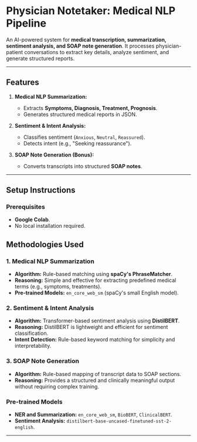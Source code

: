 # **Physician Notetaker: Medical NLP Pipeline**

An AI-powered system for **medical transcription, summarization, sentiment analysis, and SOAP note generation**. It processes physician-patient conversations to extract key details, analyze sentiment, and generate structured reports.

---

## **Features**
1. **Medical NLP Summarization:**
   - Extracts **Symptoms, Diagnosis, Treatment, Prognosis**.
   - Generates structured medical reports in JSON.

2. **Sentiment & Intent Analysis:**
   - Classifies sentiment (`Anxious`, `Neutral`, `Reassured`).
   - Detects intent (e.g., "Seeking reassurance").

3. **SOAP Note Generation (Bonus):**
   - Converts transcripts into structured **SOAP notes**.

---

## **Setup Instructions**

### **Prerequisites**
-  **Google Colab**.
- No local installation required.





## **Methodologies Used**

### **1. Medical NLP Summarization**
- **Algorithm:** Rule-based matching using **spaCy's PhraseMatcher**.
- **Reasoning:** Simple and effective for extracting predefined medical terms (e.g., symptoms, treatments).
- **Pre-trained Models:** `en_core_web_sm` (spaCy's small English model).

### **2. Sentiment & Intent Analysis**
- **Algorithm:** Transformer-based sentiment analysis using **DistilBERT**.
- **Reasoning:** DistilBERT is lightweight and efficient for sentiment classification.
- **Intent Detection:** Rule-based keyword matching for simplicity and interpretability.

### **3. SOAP Note Generation**
- **Algorithm:** Rule-based mapping of transcript data to SOAP sections.
- **Reasoning:** Provides a structured and clinically meaningful output without requiring complex training.

### **Pre-trained Models**
- **NER and Summarization:** `en_core_web_sm`, `BioBERT`, `ClinicalBERT`.
- **Sentiment Analysis:** `distilbert-base-uncased-finetuned-sst-2-english`.


--- 
